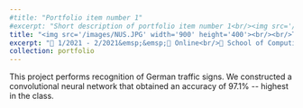 ```yaml
---
#title: "Portfolio item number 1"
#excerpt: "Short description of portfolio item number 1<br/><img src='/images/500x300.png'>"
title: "<img src='/images/NUS.JPG' width='900' height='400'><br/><br/>Traffic Sign Recognition"
excerpt: "📅 1/2021 - 2/2021&emsp;&emsp;📍 Online<br/>🏫 School of Computing, National University of Singapore<br/>🤝 with MENG Ziheng 孟子恒, WANG Shiya 王诗雅, YANG Yuxin 杨语欣<br/>🏷️ Convolutional neural network, German Traffic Sign Recognition Benchmark<br/>"
collection: portfolio
---
```


This project performs recognition of German traffic signs. We constructed a convolutional neural network that obtained an accuracy of 97.1% -- highest in the class.


 